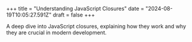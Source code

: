+++
title = "Understanding JavaScript Closures"
date = "2024-08-19T10:05:27.591Z"
draft = false
+++

  A deep dive into JavaScript closures, explaining how they work and why they are crucial in modern development.
        